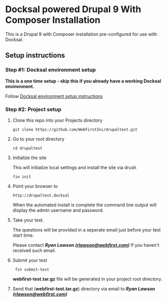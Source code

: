 # Docksal powered Drupal 9 With Composer Installation

This is a Drupal 9 with Composer installation pre-configured for use with Docksal.

## Setup instructions

### Step #1: Docksal environment setup

**This is a one time setup - skip this if you already have a working Docksal environment.**

Follow [Docksal environment setup instructions](https://docs.docksal.io/getting-started/setup/)

### Step #2: Project setup

1. Clone this repo into your Projects directory

    ```
    git clone https://github.com/WebFirstInc/drupaltest.git
    ```

2. Go to your root directory
    ```
    cd drupaltest
    ```
3. Initialize the site

    This will initialize local settings and install the site via drush

    ```
    fin init
    ```

4. Point your browser to

    ```
    http://drupaltest.docksal
    ```

    When the automated install is complete the command line output will display the admin username and password.


5. Take your test.

    The questions will be provided in a seperate email just before your test
   start time.

    Please contact **_Ryan Lawson (rlawson@webfirst.com)_** If you haven't received such email.


6. Submit your test
   ```
    fin submit-test
   ```

    **webfirst-test.tar.gz** file will be generated in your project root directory.


7. Send that (**webfirst-test.tar.gz**) directory via email to **_Ryan Lawson (rlawson@webfirst.com)_**
